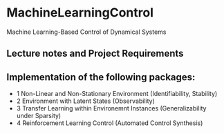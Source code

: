 # MachineLearningControl
Machine Learning-Based Control of Dynamical Systems 

## Lecture notes and Project Requirements

## Implementation of the following packages:

- 1 Non-Linear and Non-Stationary Environment (Identifiability, Stability)
- 2 Environment with Latent States (Observability)
- 3 Transfer Learning within Environemnt Instances (Generalizability under Sparsity)
- 4 Reinforcement Learning Control (Automated Control Synthesis)
